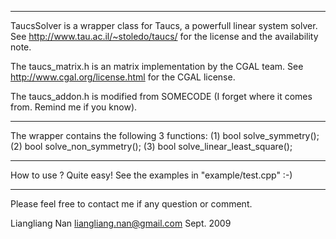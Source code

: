 ----------------------------------------

TaucsSolver is a wrapper class for Taucs, a powerfull linear system solver. 
See http://www.tau.ac.il/~stoledo/taucs/ for the license and the availability note.

The taucs_matrix.h is an matrix implementation by the CGAL team.
See http://www.cgal.org/license.html for the CGAL license.

The taucs_addon.h is modified from SOMECODE (I forget where it comes from. Remind me if you know).

----------------------------------------

The wrapper contains the following 3 functions: 
(1) bool solve_symmetry();
(2) bool solve_non_symmetry();
(3) bool solve_linear_least_square();

----------------------------------------

How to use ? Quite easy!
See the examples in "example/test.cpp" :-)

----------------------------------------

Please feel free to contact me if any question or comment.




Liangliang Nan
liangliang.nan@gmail.com
Sept. 2009

